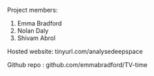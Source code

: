 Project members:
1. Emma Bradford
2. Nolan Daly
3. Shivam Abrol

Hosted website: tinyurl.com/analysedeepspace

Github repo : github.com/emmabradford/TV-time
